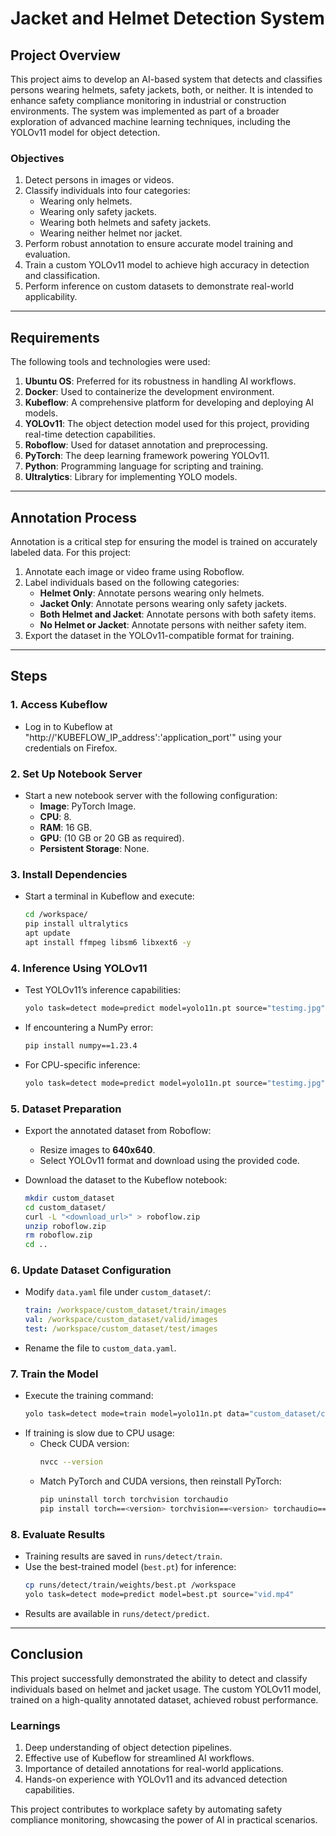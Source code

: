 # Jacket and Helmet Detection System  

## Project Overview  
This project aims to develop an AI-based system that detects and classifies persons wearing helmets, safety jackets, both, or neither. It is intended to enhance safety compliance monitoring in industrial or construction environments. The system was implemented as part of a broader exploration of advanced machine learning techniques, including the YOLOv11 model for object detection.  

### Objectives  
1. Detect persons in images or videos.  
2. Classify individuals into four categories:  
   - Wearing only helmets.  
   - Wearing only safety jackets.  
   - Wearing both helmets and safety jackets.  
   - Wearing neither helmet nor jacket.  
3. Perform robust annotation to ensure accurate model training and evaluation.  
4. Train a custom YOLOv11 model to achieve high accuracy in detection and classification.  
5. Perform inference on custom datasets to demonstrate real-world applicability.  

---

## Requirements  
The following tools and technologies were used:  
1. **Ubuntu OS**: Preferred for its robustness in handling AI workflows.  
2. **Docker**: Used to containerize the development environment.  
3. **Kubeflow**: A comprehensive platform for developing and deploying AI models.  
4. **YOLOv11**: The object detection model used for this project, providing real-time detection capabilities.  
5. **Roboflow**: Used for dataset annotation and preprocessing.  
6. **PyTorch**: The deep learning framework powering YOLOv11.  
7. **Python**: Programming language for scripting and training.  
8. **Ultralytics**: Library for implementing YOLO models.  

---

## Annotation Process  
Annotation is a critical step for ensuring the model is trained on accurately labeled data. For this project:  
1. Annotate each image or video frame using Roboflow.  
2. Label individuals based on the following categories:  
   - **Helmet Only**: Annotate persons wearing only helmets.  
   - **Jacket Only**: Annotate persons wearing only safety jackets.  
   - **Both Helmet and Jacket**: Annotate persons with both safety items.  
   - **No Helmet or Jacket**: Annotate persons with neither safety item.  
3. Export the dataset in the YOLOv11-compatible format for training.

---

## Steps  

### 1. Access Kubeflow  
- Log in to Kubeflow at "http://'KUBEFLOW_IP_address':'application_port'" using your credentials on Firefox.  

### 2. Set Up Notebook Server  
- Start a new notebook server with the following configuration:  
  - **Image**: PyTorch Image.  
  - **CPU**: 8.  
  - **RAM**: 16 GB.  
  - **GPU**: (10 GB or 20 GB as required).  
  - **Persistent Storage**: None.  

### 3. Install Dependencies  
- Start a terminal in Kubeflow and execute:  
  ```bash
  cd /workspace/
  pip install ultralytics
  apt update
  apt install ffmpeg libsm6 libxext6 -y
  ```

### 4. Inference Using YOLOv11  
- Test YOLOv11’s inference capabilities:  
  ```bash
  yolo task=detect mode=predict model=yolo11n.pt source="testimg.jpg"
  ```  
- If encountering a NumPy error:  
  ```bash
  pip install numpy==1.23.4
  ```  
- For CPU-specific inference:  
  ```bash
  yolo task=detect mode=predict model=yolo11n.pt source="testimg.jpg" device='cpu'
  ```

### 5. Dataset Preparation  
- Export the annotated dataset from Roboflow:  
  - Resize images to **640x640**.  
  - Select YOLOv11 format and download using the provided code.  

- Download the dataset to the Kubeflow notebook:  
  ```bash
  mkdir custom_dataset
  cd custom_dataset/
  curl -L "<download_url>" > roboflow.zip
  unzip roboflow.zip
  rm roboflow.zip
  cd ..
  ```

### 6. Update Dataset Configuration  
- Modify `data.yaml` file under `custom_dataset/`:  
  ```yaml
  train: /workspace/custom_dataset/train/images
  val: /workspace/custom_dataset/valid/images
  test: /workspace/custom_dataset/test/images
  ```
- Rename the file to `custom_data.yaml`.  

### 7. Train the Model  
- Execute the training command:  
  ```bash
  yolo task=detect mode=train model=yolo11n.pt data="custom_dataset/custom_data.yaml" epochs=10 imgsz=640
  ```  
- If training is slow due to CPU usage:  
  - Check CUDA version:  
    ```bash
    nvcc --version
    ```  
  - Match PyTorch and CUDA versions, then reinstall PyTorch:  
    ```bash
    pip uninstall torch torchvision torchaudio
    pip install torch==<version> torchvision==<version> torchaudio==<version> -f https://download.pytorch.org/whl/torch_stable.html
    ```  

### 8. Evaluate Results  
- Training results are saved in `runs/detect/train`.  
- Use the best-trained model (`best.pt`) for inference:  
  ```bash
  cp runs/detect/train/weights/best.pt /workspace
  yolo task=detect mode=predict model=best.pt source="vid.mp4"
  ```
- Results are available in `runs/detect/predict`.  

---

## Conclusion  
This project successfully demonstrated the ability to detect and classify individuals based on helmet and jacket usage. The custom YOLOv11 model, trained on a high-quality annotated dataset, achieved robust performance.  

### Learnings  
1. Deep understanding of object detection pipelines.  
2. Effective use of Kubeflow for streamlined AI workflows.  
3. Importance of detailed annotations for real-world applications.  
4. Hands-on experience with YOLOv11 and its advanced detection capabilities.  

This project contributes to workplace safety by automating safety compliance monitoring, showcasing the power of AI in practical scenarios.
